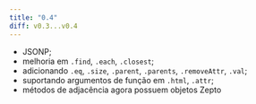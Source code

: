 ```yaml
---
title: "0.4"
diff: v0.3...v0.4
---
```


* JSONP;
* melhoria em `.find`, `.each`, `.closest`;
* adicionando `.eq`, `.size`, `.parent`, `.parents`, `.removeAttr`, `.val`;
* suportando argumentos de função em `.html`, `.attr`;
* métodos de adjacência agora possuem objetos Zepto